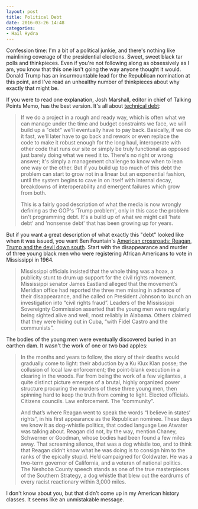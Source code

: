```yaml
---
layout: post
title: Political Debt
date: 2016-03-26 14:48
categories: 
- Hail Hydra
---
```


Confession time: I'm a bit of a political junkie, and there's nothing like mainlining coverage of the presidential elections. Sweet, sweet black tar polls and thinkpieces. Even if you're not following along as obsessively as I am, you know that this one isn't going the way anyone thought it would. Donald Trump has an insurmountable lead for the Republican nomination at this point, and I've read an unhealthy number of thinkpieces about why exactly that might be. 

If you were to read one explanation, Josh Marshall, editor in chief of Talking Points Memo, has the best version. It's all about [technical debt](http://talkingpointsmemo.com/edblog/gop-overwhelmed-by-debt):

> If we do a project in a rough and ready way, which is often what we can manage under the time and budget constraints we face, we will build up a "debt" we'll eventually have to pay back. Basically, if we do it fast, we'll later have to go back and rework or even replace the code to make it robust enough for the long haul, interoperate with other code that runs our site or simply be truly functional as opposed just barely doing what we need it to. There's no right or wrong answer; it's simply a management challenge to know when to lean one way or the other. But if you build up too much of this debt the problem can start to grow not in a linear but an exponential fashion, until the system begins to cave in on itself with internal decay, breakdowns of interoperability and emergent failures which grow from both.
>
> This is a fairly good description of what the media is now wrongly defining as the GOP's 'Trump problem', only in this case the problem isn't programming debt. It's a build up of what we might call 'hate debt' and 'nonsense debt' that has been growing up for years.

But if you want a great description of what exactly this "debt" looked like when it was issued, you want Ben Fountain's [American crossroads: Reagan, Trump and the devil down south](http://www.theguardian.com/us-news/2016/mar/05/trump-reagan-nixon-republican-party-racism).  Start with the disappearance and murder of three young black men who were registering African Americans to vote in Mississippi in 1964. 

> Mississippi officials insisted that the whole thing was a hoax, a publicity stunt to drum up support for the civil rights movement. Mississippi senator James Eastland alleged that the movement’s Meridian office had reported the three men missing in advance of their disappearance, and he called on President Johnson to launch an investigation into “civil rights fraud”. Leaders of the Mississippi Sovereignty Commission asserted that the young men were regularly being sighted alive and well, most reliably in Alabama. Others claimed that they were hiding out in Cuba, “with Fidel Castro and the communists”.

The bodies of the young men were eventually discovered buried in an earthen dam. It wasn't the work of one or two bad apples:

> In the months and years to follow, the story of their deaths would gradually come to light: their abduction by a Ku Klux Klan posse; the collusion of local law enforcement; the point-blank execution in a clearing in the woods. Far from being the work of a few vigilantes, a quite distinct picture emerges of a brutal, highly organized power structure procuring the murders of these three young men, then spinning hard to keep the truth from coming to light. Elected officials. Citizens councils. Law enforcement. The “community”.
>
> And that’s where Reagan went to speak the words “I believe in states’ rights”, in his first appearance as the Republican nominee. These days we know it as dog-whistle politics, that coded language Lee Atwater was talking about. Reagan did not, by the way, mention Chaney, Schwerner or Goodman, whose bodies had been found a few miles away. That screaming silence, that was a dog whistle too, and to think that Reagan didn’t know what he was doing is to consign him to the ranks of the epically stupid. He’d campaigned for Goldwater. He was a two-term governor of California, and a veteran of national politics. The Neshoba County speech stands as one of the true masterpieces of the Southern Strategy, a dog whistle that blew out the eardrums of every racist reactionary within 3,000 miles.

I don't know about you, but that didn't come up in my American history classes. It seems like an unmistakable message. 